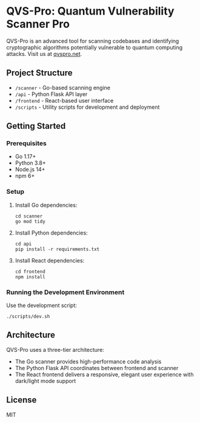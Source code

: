 # QVS-Pro: Quantum Vulnerability Scanner Pro

QVS-Pro is an advanced tool for scanning codebases and identifying cryptographic algorithms potentially vulnerable to quantum computing attacks. Visit us at [qvspro.net](https://qvspro.net).

## Project Structure

- `/scanner` - Go-based scanning engine
- `/api` - Python Flask API layer
- `/frontend` - React-based user interface
- `/scripts` - Utility scripts for development and deployment

## Getting Started

### Prerequisites

- Go 1.17+
- Python 3.8+
- Node.js 14+
- npm 6+

### Setup

1. Install Go dependencies:

   ```
   cd scanner
   go mod tidy
   ```

2. Install Python dependencies:

   ```
   cd api
   pip install -r requirements.txt
   ```

3. Install React dependencies:
   ```
   cd frontend
   npm install
   ```

### Running the Development Environment

Use the development script:

```
./scripts/dev.sh
```

## Architecture

QVS-Pro uses a three-tier architecture:

- The Go scanner provides high-performance code analysis
- The Python Flask API coordinates between frontend and scanner
- The React frontend delivers a responsive, elegant user experience with dark/light mode support

## License

MIT
